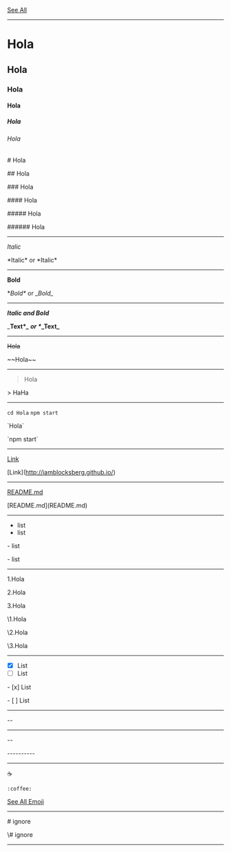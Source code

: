 
[See All](https://guides.github.com/features/mastering-markdown/)

----------

# Hola
## Hola
### Hola
#### Hola
##### Hola
###### Hola

\# Hola

\## Hola

\### Hola

\#### Hola

\##### Hola

\###### Hola

----------

*Italic*

\*Italic\* or \*Italic\*

----------

**Bold**

\**Bold\** or \__Bold\__

----------

_**Italic and Bold**_

\_**Text\**_ or \**_Text\_**

----------

~~Hola~~

\~~Hola\~~

----------

> Hola

\> HaHa

----------

`cd Hola`
`npm start`

\`Hola\`

\`npm start\`

----------

[Link](http://iamblocksberg.github.io/)

\[Link](http://iamblocksberg.github.io/)

----------

[README.md](README.md)

\[README.md](README.md)

----------

- list
- list

\- list

\- list

----------

1.Hola

2.Hola

3.Hola

\1.Hola

\2.Hola

\3.Hola

----------

- [x] List
- [ ] List

\- [x] List

\- [ ] List

----------

--

----------

\--

\----------

----------

:coffee:

`:coffee:`

[See All Emoji](http://emoji.muan.co/)

----------

\# ignore

\\# ignore

----------

